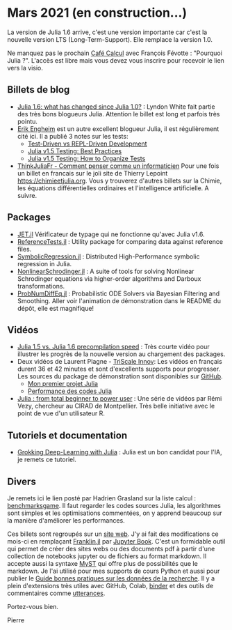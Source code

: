 # Mars 2021  (en construction...)

La version de Julia 1.6 arrive, c'est une version importante car c'est la nouvelle version
LTS (Long-Term-Support). Elle remplace la version 1.0.

Ne manquez pas le prochain [Café Calcul](https://calcul.math.cnrs.fr/2021-04-cafe-julia.html) avec François Févotte : "Pourquoi Julia ?". L'accès est libre mais vous devez vous inscrire pour recevoir le lien vers la visio.

## Billets de blog

- [Julia 1.6: what has changed since Julia 1.0?](https://www.oxinabox.net/2021/02/13/Julia-1.6-what-has-changed-since-1.0.html) : Lyndon White fait partie des très bons blogueurs Julia. Attention le billet est long et parfois très pointu.
- [Erik Engheim](https://erik-engheim.medium.com) est un autre excellent blogueur Julia, il est régulièrement cité ici. Il a publié 3 notes sur les tests:
    * [Test-Driven vs REPL-Driven Development](https://erik-engheim.medium.com/test-driven-vs-repl-driven-development-809d3c7a681)
    * [Julia v1.5 Testing: Best Practices](https://erik-engheim.medium.com/julia-v1-5-testing-best-practices-3ca8780e6336) 
    * [Julia v1.5 Testing: How to Organize Tests](https://medium.com/codex/julia-v1-5-testing-how-to-organize-tests-5f7a76e29038) 
- [ThinkJuliaFr - Comment penser comme un informaticien](https://chimieetjulia.org/e107/news.php?extend.12) Pour une fois un billet en francais sur le joli site de Thierry Lepoint <https://chimieetjulia.org>. Vous y trouverez d'autres billets sur la Chimie, les équations différentielles ordinaires et l'intelligence artificielle. A suivre.

## Packages

- [JET.jl](https://github.com/aviatesk/JET.jl) Vérificateur de typage qui ne fonctionne qu'avec Julia v1.6.
- [ReferenceTests.jl](https://github.com/JuliaTesting/ReferenceTests.jl) : Utility package for comparing data against reference files.
- [SymbolicRegression.jl](https://github.com/MilesCranmer/SymbolicRegression.jl) : Distributed High-Performance symbolic regression in Julia.
- [NonlinearSchrodinger.jl](https://github.com/oashour/NonlinearSchrodinger.jl) : A suite of tools for solving Nonlinear Schrodinger equations via higher-order algorithms and Darboux transformations.
- [ProbNumDiffEq.jl](https://github.com/nathanaelbosch/ProbNumDiffEq.jl) : Probabilistic ODE Solvers via Bayesian Filtering and Smoothing. Aller voir l'animation de démonstration dans le README du dépôt, elle est magnifique!

## Vidéos

- [Julia 1.5 vs. Julia 1.6 precompilation speed](https://youtu.be/9SHuhIGfVDg) : Très courte vidéo pour illustrer les progrès de la nouvelle version au chargement des packages.
- Deux vidéos de Laurent Plagne - [TriScale Innov](https://www.triscale-innov.com/): Les vidéos en français durent 36 et 42 minutes et sont d'excellents supports pour progresser. Les sources du package de démonstration sont disponibles sur [GitHub](https://github.com/triscale-innov/ScreenCastSpring.jl).
   * [Mon premier projet Julia](https://youtu.be/BLcNv_f75kI)
   * [Performance des codes Julia](https://youtu.be/Hy90EsYlEbc)
- [Julia : from total beginner to power user](https://youtube.com/playlist?list=PLLiJ249IkzRFxZGALbKy75_ZyHxYCUmuk) : Une série de vidéos par Rémi Vezy, chercheur au CIRAD de Montpellier. Très belle initiative avec le point de vue d'un utilisateur R.

## Tutoriels et documentation

- [Grokking Deep-Learning with Julia](https://github.com/deepaksuresh/Grokking-Deep-Learning-with-Julia) : Julia est un bon candidat pour l'IA, je remets ce tutoriel.

## Divers

Je remets ici le lien posté par Hadrien Grasland sur la liste calcul : [benchmarksgame](https://benchmarksgame-team.pages.debian.net/benchmarksgame/fastest/julia-python3.html). Il faut regarder les codes sources Julia, les algorithmes sont simples et les optimisations commentées,  on y apprend beaucoup sur la manière d'améliorer les performances.

Ces billets sont regroupés sur un [site web](https://pnavaro.github.io/NouvellesJulia). J'y ai fait des modifications ce mois-ci en remplaçant [Franklin.jl](https://github.com/tlienart/Franklin.jl) par [Jupyter Book](https://jupyterbook.org). C'est un formidable outil qui permet de créer des sites webs ou des documents pdf à partir d'une collection de notebooks jupyter ou de fichiers au format markdown. Il accepte aussi la syntaxe [MyST](https://myst-parser.readthedocs.io/en/latest/using/syntax.html) qui offre plus de possibilités que le markdown. Je l'ai utilisé pour mes supports de cours Python et aussi pour publier le [Guide bonnes pratiques sur les données de la recherche](https://mi-gt-donnees.pages.math.unistra.fr/guide/). Il y a plein d'extensions très utiles avec GitHub, Colab, [binder](https://mybinder.org) et des outils de commentaires comme [utterances](https://utteranc.es). 


Portez-vous bien.

Pierre

